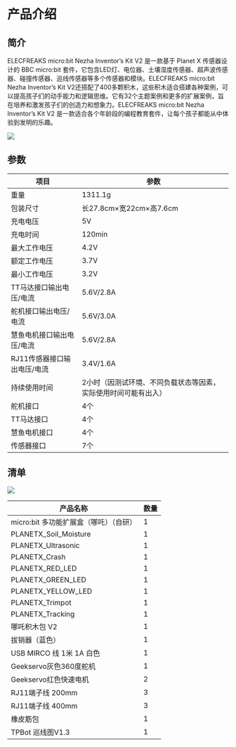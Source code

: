 ﻿---
sidebar_position: 1
---

# 产品介绍

## 简介

ELECFREAKS micro:bit Nezha Inventor’s Kit V2 是一款基于 Planet X 传感器设计的 BBC micro:bit 套件，它包含LED灯、电位器、土壤湿度传感器、超声波传感器、碰撞传感器、巡线传感器等多个传感器和模块。ELECFREAKS micro:bit Nezha Inventor’s Kit V2还搭配了400多颗积木，这些积木适合搭建各种案例，可以提高孩子们的动手能力和逻辑思维。它有32个主题案例和更多的扩展案例，旨在培养和激发孩子们的创造力和想象力。ELECFREAKS micro:bit Nezha Inventor’s Kit V2 是一款适合各个年龄段的编程教育套件，让每个孩子都能从中体验到发明的乐趣。

![](https://wiki-media-ef.oss-cn-hongkong.aliyuncs.com/docs/microbit/building-blocks/nezha-inventors-kit-v2/images/nezha-inventors-kit-v2-01.png)

## 参数

| 项目 | 参数 |
|---|---|
|重量|1311.1g|
|包装尺寸|长27.8cm×宽22cm×高7.6cm|
|充电电压|5V|
|充电时间|120min|
|最大工作电压|4.2V|
|额定工作电压|3.7V
|最小工作电压|3.2V|
|TT马达接口输出电压/电流|5.6V/2.8A|
|舵机接口输出电压/电流|5.6V/3.0A|
|慧鱼电机接口输出电压/电流|5.6V/2.8A|
|RJ11传感器接口输出电压/电流|3.4V/1.6A|
|持续使用时间|2小时（因测试环境、不同负载状态等因素，实际使用时间可能有出入）|
|舵机接口|4个|
|TT马达接口|4个|
|慧鱼电机接口|4个|
|传感器接口|7个|

## 清单

![](https://wiki-media-ef.oss-cn-hongkong.aliyuncs.com/docs/microbit/building-blocks/nezha-inventors-kit-v2/images/nezha-inventors-kit-v2-02.png)

| 产品名称 | 数量 |
|---|---|
| micro:bit 多功能扩展盒（哪吒）（自研） | 1 |
| PLANETX_Soil_Moisture | 1 |
| PLANETX_Ultrasonic | 1 |
| PLANETX_Crash | 1 |
| PLANETX_RED_LED | 1 |
| PLANETX_GREEN_LED | 1 |
| PLANETX_YELLOW_LED | 1 |
| PLANETX_Trimpot | 1 |
| PLANETX_Tracking | 1 |
| 哪吒积木包 V2 | 1 |
| 拔销器（蓝色） | 1 |
| USB MIRCO 线 1米 1A 白色 | 1 |
| Geekservo灰色360度舵机 | 1 |
| Geekservo红色快速电机 | 2 |
| RJ11端子线 200mm | 3 |
| RJ11端子线 400mm | 3 |
| 橡皮筋包 | 1 |
| TPBot 巡线图V1.3 | 1 |
